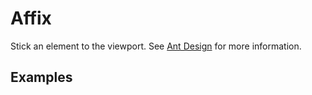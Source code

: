 # Affix

Stick an element to the viewport. See [Ant Design](https://ant.design/components/affix/) for more information.

## Examples

<demo name="basic"></demo>
<demo name="container_to_scroll" title="Container to scroll"></demo>
